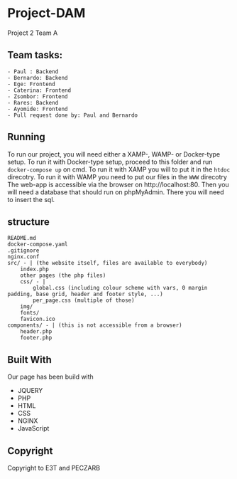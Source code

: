 # Project-DAM
Project 2 Team A

## Team tasks: 
	- Paul : Backend
	- Bernardo: Backend
	- Ege: Frontend
	- Caterina: Frontend
	- Zsombor: Frontend
	- Rares: Backend
	- Ayomide: Frontend
	- Pull request done by: Paul and Bernardo

## Running
To run our project, you will need either a XAMP-, WAMP- or Docker-type setup.
To run it with Docker-type setup, proceed to this folder and run `docker-compose up` on cmd.
To run it with XAMP you will to put it in the `htdoc` direcotry. To run it with WAMP you need to put our files 
in the `WWW` direcotry
The web-app is accessible via the browser on http://localhost:80.
Then you will need a database that should run on phpMyAdmin. There you will need to insert the sql.

## structure
```
README.md
docker-compose.yaml
.gitignore
nginx.conf
src/ - | (the website itself, files are available to everybody)
    index.php
    other pages (the php files)
    css/ - |
        global.css (including colour scheme with vars, 0 margin padding, base grid, header and footer style, ...)
        per_page.css (multiple of those)
    img/
    fonts/
    favicon.ico
components/ - | (this is not accessible from a browser)
    header.php
    footer.php
```


## Built With
Our page has been build with
* JQUERY
* PHP
* HTML
* CSS
* NGINX
* JavaScript

## Copyright
Copyright to E3T and PECZARB
